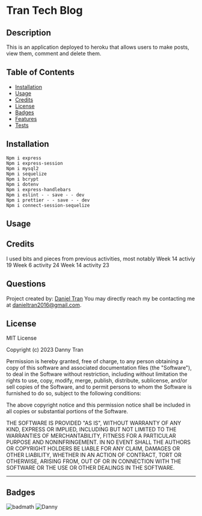 

#  **Tran Tech Blog**

## Description
    
This is an application deployed to heroku that allows users to make posts, view  them, comment and delete them. 
    
## Table of Contents 
    
- [Installation](#install)
- [Usage](#usage)
- [Credits](#credits)
- [License](#license)
- [Badges](#badges)
- [Features](#features)
- [Tests](#tests)
    
## Installation
  
	Npm i express
	Npm i express-session
	Npm i mysql2
	Npm i sequelize 
	Npm i bcrypt 
	Npm i dotenv
	Npm i express-handlebars
	Npm i eslint - - save - - dev
	Npm i prettier - - save - - dev
	Npm i connect-session-sequelize

    
## Usage

    
## Credits
I used bits and pieces from previous activities, most notably 
Week 14 activiy 19
Week 6 activity 24
Week 14 activity 23


## Questions

Project created by: [Daniel Tran](https://github.com/danieltran2016?tab=repositories)
You may directly reach my be contacting me at danieltran2016@gmail.com.

    
## License

MIT License
   
Copyright (c) 2023 Danny Tran
    
Permission is hereby granted, free of charge, to any person obtaining a copy
of this software and associated documentation files (the "Software"), to deal
in the Software without restriction, including without limitation the rights
to use, copy, modify, merge, publish, distribute, sublicense, and/or sell
copies of the Software, and to permit persons to whom the Software is
furnished to do so, subject to the following conditions:
    
The above copyright notice and this permission notice shall be included in all
copies or substantial portions of the Software.
    
THE SOFTWARE IS PROVIDED "AS IS", WITHOUT WARRANTY OF ANY KIND, EXPRESS OR
IMPLIED, INCLUDING BUT NOT LIMITED TO THE WARRANTIES OF MERCHANTABILITY,
FITNESS FOR A PARTICULAR PURPOSE AND NONINFRINGEMENT. IN NO EVENT SHALL THE
AUTHORS OR COPYRIGHT HOLDERS BE LIABLE FOR ANY CLAIM, DAMAGES OR OTHER
LIABILITY, WHETHER IN AN ACTION OF CONTRACT, TORT OR OTHERWISE, ARISING FROM,
OUT OF OR IN CONNECTION WITH THE SOFTWARE OR THE USE OR OTHER DEALINGS IN THE
SOFTWARE.
    
---
    
## Badges
 
![badmath](https://img.shields.io/github/languages/top/lernantino/badmath)
![Danny](https://img.shields.io/badge/Danny-myREADME-brightgreen)
    
